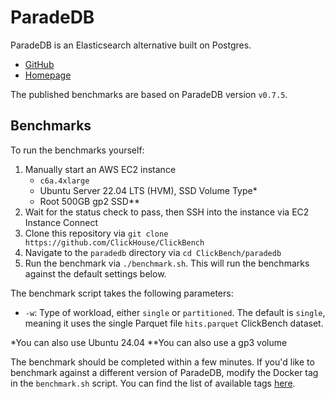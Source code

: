 # ParadeDB

ParadeDB is an Elasticsearch alternative built on Postgres.

- [GitHub](https://github.com/paradedb/paradedb)
- [Homepage](https://paradedb.com)

The published benchmarks are based on ParadeDB version `v0.7.5`.

## Benchmarks

To run the benchmarks yourself:

1. Manually start an AWS EC2 instance
   - `c6a.4xlarge`
   - Ubuntu Server 22.04 LTS (HVM), SSD Volume Type\*
   - Root 500GB gp2 SSD\*\*
2. Wait for the status check to pass, then SSH into the instance via EC2 Instance Connect
3. Clone this repository via `git clone https://github.com/ClickHouse/ClickBench`
4. Navigate to the `paradedb` directory via `cd ClickBench/paradedb`
5. Run the benchmark via `./benchmark.sh`. This will run the benchmarks against the default settings below.

The benchmark script takes the following parameters:

- `-w`: Type of workload, either `single` or `partitioned`. The default is `single`, meaning it uses the single Parquet file `hits.parquet` ClickBench dataset.

\*You can also use Ubuntu 24.04
\*\*You can also use a gp3 volume

The benchmark should be completed within a few minutes. If you'd like to benchmark against a different version of ParadeDB, modify the Docker tag in the `benchmark.sh` script. You can find the list of available tags [here](https://hub.docker.com/r/paradedb/paradedb/tags).
